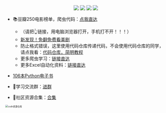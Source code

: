 <div align="center">
    <a href="https://github.com/zhaofeng092/python_auto_office"> <img src="https://badgen.net/badge/Github/%E7%A8%8B%E5%BA%8F%E5%91%98?icon=github&color=red"></a>
    <a href="http://t.cn/A6Gkrbzw"> <img src="https://badgen.net/badge/follow/%E5%85%AC%E4%BC%97%E5%8F%B7?icon=rss&color=green"></a>
    <a href="https://space.bilibili.com/259649365"> <img src="https://badgen.net/badge/pick/B%E7%AB%99?icon=dependabot&color=blue"></a>
    <a href="https://mp.weixin.qq.com/s/CadAaJUTUlXmTxJAjFUfPQ"> <img src="https://badgen.net/badge/join/%E4%BA%A4%E6%B5%81%E7%BE%A4?icon=atom&color=yellow"></a>
</div>





- 📚豆瓣250电影榜单，爬虫代码：[点我直达](https://gitee.com/zhaofeng092/python_auto_office/blob/master/%E5%85%B3%E9%94%AE%E8%AF%8D/%E5%B1%B1%E5%9F%8E/%E8%B1%86%E7%93%A3%E7%88%AC%E8%99%AB/douban250.py)
  - （请把👆链接，用电脑浏览器打开，手机打不开！！！）
  - [新发现！免翻免费看美剧](https://mp.weixin.qq.com/s/mhbomS7E46ng1ihNkb7eWg)
  - 防止格式错误，这里使用代码仓库传递代码，不会使用代码仓库的同学，请点我看：[代码仓库，简明教程](https://www.bilibili.com/video/BV1Ry4y1m7Ai)
  - 更多爬虫学习：[链接直达](https://gitee.com/zhaofeng092/python_auto_office/blob/master/%E5%85%B3%E9%94%AE%E8%AF%8D/%E7%BE%A4%E8%81%8A/%E6%9C%80%E6%96%B0%E6%95%99%E7%A8%8B/%E7%88%AC%E8%99%AB.md)
  - 更多Excel自动化资料：[链接直达](https://gitee.com/zhaofeng092/python_auto_office/blob/master/%E5%85%B3%E9%94%AE%E8%AF%8D/%E7%BE%A4%E8%81%8A/%E6%9C%80%E6%96%B0%E6%95%99%E7%A8%8B/%E8%87%AA%E5%8A%A8%E5%8C%96%E5%8A%9E%E5%85%AC.md)




- [106本Python电子书](https://mp.weixin.qq.com/s/Wa27Or7SaChF5rCw7LLdVg)

- 🚸学习交流群：[进群](https://mp.weixin.qq.com/s/wx-JkgOUoJhb-7ZESxl93w) 
- 📱社区资源合集：[合集](https://blog.csdn.net/weixin_42321517/article/details/113122547)

<img src="https://img-blog.csdnimg.cn/20201231105911656.jpg?x-oss-process=image/watermark,type_ZmFuZ3poZW5naGVpdGk,shadow_10,text_aHR0cHM6Ly9ibG9nLmNzZG4ubmV0L3dlaXhpbl80MjMyMTUxNw==,size_16,color_FFFFFF,t_70#pic_center" alt="csdn资源仓库" style="zoom:50%;" />



